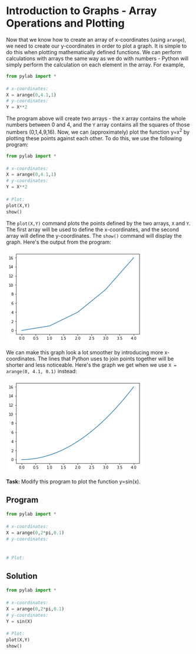 # Introduction to Graphs - Array Operations and Plotting

Now that we know how to create an array of x-coordinates (using `arange`), we need to create our y-coordinates in order to plot a graph. It is simple to do this when plotting mathematically defined functions. We can perform calculations with arrays the same way as we do with numbers - Python will simply perform the calculation on each element in the array. For example,

```python
from pylab import *

# x-coordinates:
X = arange(0,4.1,1)
# y-coordinates:
Y = X**2
```

The program above will create two arrays - the `X` array contains the whole numbers between 0 and 4, and the `Y` array contains all the squares of those numbers (0,1,4,9,16). Now, we can (approximately) plot the function y=x<sup>2</sup> by plotting these points against each other. To do this, we use the following program:

```python
from pylab import *

# x-coordinates:
X = arange(0,4.1,1)
# y-coordinates:
Y = X**2

# Plot:
plot(X,Y)
show()
```

The `plot(X,Y)` command plots the points defined by the two arrays, `X` and `Y`. The first array will be used to define the x-coordinates, and the second array will define the y-coordinates. The `show()` command will display the graph. Here's the output from the program: 

![graph1](graph1.png)

We can make this graph look a lot smoother by introducing more x-coordinates. The lines that Python uses to join points together will be shorter and less noticeable. Here's the graph we get when we use `X = arange(0, 4.1, 0.1)` instead:

![graph2](graph2.png)

**Task:** Modify this program to plot the function y=sin(x).

## Program
```python
from pylab import *

# x-coordinates:
X = arange(0,2*pi,0.1)
# y-coordinates:


# Plot:

```

## Solution
```python
from pylab import *

# x-coordinates:
X = arange(0,2*pi,0.1)
# y-coordinates:
Y = sin(X)

# Plot:
plot(X,Y)
show()
```
